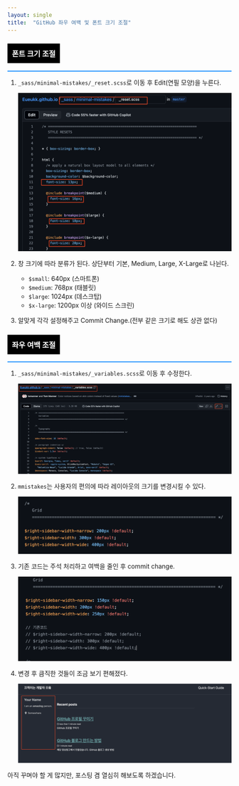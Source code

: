 ```yaml
---
layout: single
title:  "GitHub 좌우 여백 및 폰트 크기 조절"
---
```


<style>
.custom-heading {
  background-color: black;
  color: white;
  padding: 10px;
  display: inline-block;
}

.full-width-underline {
  width: 100%;
  height: 2px;
  background-color: #1E90FF; /* Dodger Blue */
  margin-top: 10px; /* 제목과 밑줄 사이의 간격 */
}
</style>

### <span class="custom-heading">폰트 크기 조절</span>
<div class="full-width-underline"></div>

1. `_sass/minimal-mistakes/_reset.scss`로 이동 후 Edit(연필 모양)을 누른다.

    ![Untitled](https://github.com/Eueukk/Eueukk.github.io/raw/master/_posts/2024-07-14-GitHubBlog%20Sidebar%26%20fontSize%20edit%20Img/Untitled.png)

2. 창 크기에 따라 분류가 된다. 상단부터 기본, Medium, Large, X-Large로 나뉜다.
    - `$small`: 640px (스마트폰)
    - `$medium`: 768px (태블릿)
    - `$large`: 1024px (데스크탑)
    - `$x-large`: 1200px 이상 (와이드 스크린)
3. 알맞게 각각 설정해주고 Commit Change.(전부 같은 크기로 해도 상관 없다)

### <span class="custom-heading">좌우 여백 조절</span>
<div class="full-width-underline"></div>

1. `_sass/minimal-mistakes/_variables.scss`로 이동 후 수정한다.

    ![Untitled](https://github.com/Eueukk/Eueukk.github.io/raw/master/_posts/2024-07-14-GitHubBlog%20Sidebar%26%20fontSize%20edit%20Img/Untitled%201.png)

2. `mmistakes`는 사용자의 편의에 따라 레이아웃의 크기를 변경시킬 수 있다.

    ![Untitled](https://github.com/Eueukk/Eueukk.github.io/raw/master/_posts/2024-07-14-GitHubBlog%20Sidebar%26%20fontSize%20edit%20Img/Untitled%202.png)

3. 기존 코드는 주석 처리하고 여백을 줄인 후 commit change.

    ![Untitled](https://github.com/Eueukk/Eueukk.github.io/raw/master/_posts/2024-07-14-GitHubBlog%20Sidebar%26%20fontSize%20edit%20Img/Untitled%203.png)

4. 변경 후 큼직한 것들이 조금 보기 편해졌다.

    ![Untitled](https://github.com/Eueukk/Eueukk.github.io/raw/master/_posts/2024-07-14-GitHubBlog%20Sidebar%26%20fontSize%20edit%20Img/Untitled%204.png)

아직 꾸며야 할 게 많지만, 포스팅 겸 열심히 해보도록 하겠습니다.
